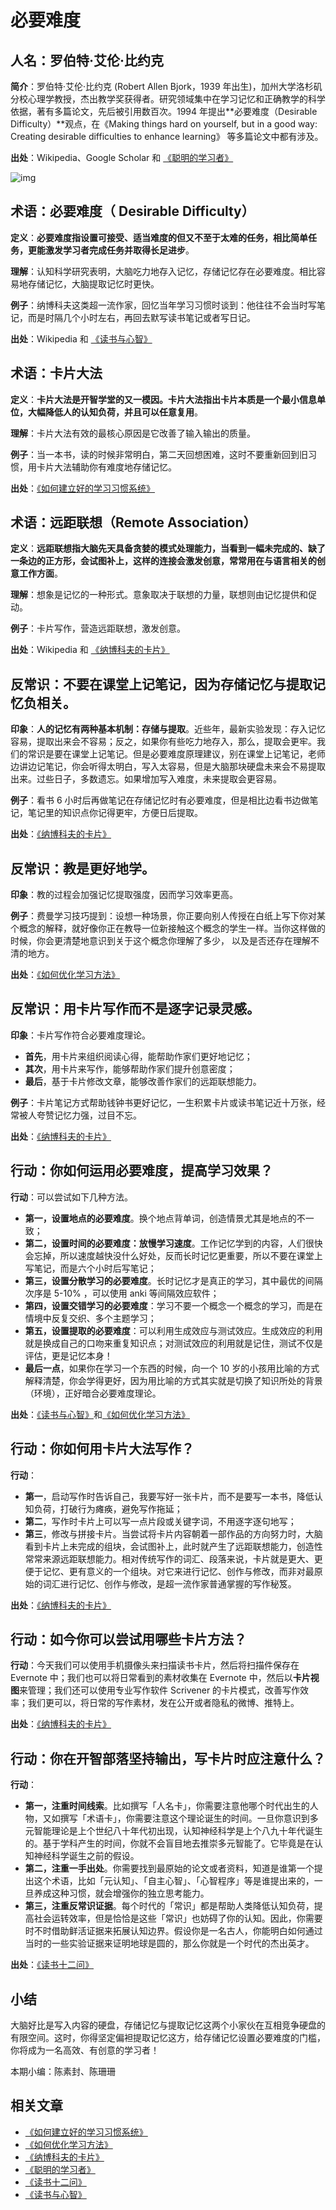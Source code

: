 # 必要难度

## 人名：罗伯特·艾伦·比约克

**简介**：罗伯特·艾伦·比约克 (Robert Allen Bjork，1939 年出生)，加州大学洛杉矶分校心理学教授，杰出教学奖获得者。研究领域集中在学习记忆和正确教学的科学依据，著有多篇论文，先后被引用数百次。1994 年提出**必要难度（Desirable Difficulty）**观点，在《Making things hard on yourself, but in a good way: Creating desirable difficulties to enhance learning》 等多篇论文中都有涉及。

**出处**：Wikipedia、Google Scholar 和 [《聪明的学习者》](http://mp.weixin.qq.com/s?__biz=MzA4ODM4ODQ3MQ==&mid=2651928030&idx=1&sn=1262b53630fca29eaabe806909751578&scene=4#wechat_redirect)

![img](http://mmbiz.qpic.cn/mmbiz_png/ice5enJHe2TgNPsciaNe243ibcyuQZ03erMmHzl55NRrkXQc8ZP2VvbyxQgQVSiaEJ2va3fXBmTYHtKLUYtdx1V9jA/640?wx_fmt=png&wxfrom=5&wx_lazy=1)


## 术语：必要难度（ Desirable Difficulty）

**定义**：**必要难度指设置可接受、适当难度的但又不至于太难的任务，相比简单任务，更能激发学习者完成任务并取得长足进步**。

**理解**：认知科学研究表明，大脑吃力地存入记忆，存储记忆存在必要难度。相比容易地存储记忆，大脑提取记忆时更快。

**例子**：纳博科夫这类超一流作家，回忆当年学习习惯时谈到：他往往不会当时写笔记，而是时隔几个小时左右，再回去默写读书笔记或者写日记。

**出处**：Wikipedia 和 [《读书与心智》](http://mp.weixin.qq.com/s?__biz=MzA4ODM4ODQ3MQ==&mid=402311756&idx=1&sn=b20a86086e655845884fc5f12506fc86&scene=4#wechat_redirect)


## 术语：卡片大法

**定义**：**卡片大法是开智学堂的又一模因。卡片大法指出卡片本质是一个最小信息单位，大幅降低人的认知负荷，并且可以任意复用**。

**理解**：卡片大法有效的最核心原因是它改善了输入输出的质量。

**例子**：当一本书，读的时候非常明白，第二天回想困难，这时不要重新回到旧习惯，用卡片大法辅助你有难度地存储记忆。

**出处**：[《如何建立好的学习习惯系统》](http://mp.weixin.qq.com/s?__biz=MzA4ODM4ODQ3MQ==&mid=2651930735&idx=1&sn=c8f402047db8e584d1119a1464170b17&chksm=8bcf0677bcb88f61d0a64ae8c2ce3a2761f8feddb323d49757968beb62525f24477a7f2ddf32&scene=4#wechat_redirect)


## 术语：远距联想（Remote Association）

**定义**：**远距联想指大脑先天具备贪婪的模式处理能力，当看到一幅未完成的、缺了一条边的正方形，会试图补上，这样的连接会激发创意，常常用在与语言相关的创意工作方面**。

**理解**：想象是记忆的一种形式。意象取决于联想的力量，联想则由记忆提供和促动。

**例子**：卡片写作，营造远距联想，激发创意。

**出处**：Wikipedia 和 [《纳博科夫的卡片》](http://mp.weixin.qq.com/s?__biz=MzA4ODM4ODQ3MQ==&mid=400463582&idx=1&sn=e086b5683afe81c33a9cf1e2ae29aca8&scene=4#wechat_redirect)


## 反常识：不要在课堂上记笔记，因为存储记忆与提取记忆负相关。

**印象**：**人的记忆有两种基本机制：存储与提取**。近些年，最新实验发现：存入记忆容易，提取出来会不容易；反之，如果你有些吃力地存入，那么，提取会更牢。我们的常识是要在课堂上记笔记。但是必要难度原理建议，别在课堂上记笔记，老师边讲边记笔记，你会听得太明白，写入太容易，但是大脑那块硬盘未来会不易提取出来。过些日子，多数遗忘。如果增加写入难度，未来提取会更容易。

**例子**：看书 6 小时后再做笔记在存储记忆时有必要难度，但是相比边看书边做笔记，笔记里的知识点你记得更牢，方便日后提取。

**出处**：[《纳博科夫的卡片》](http://mp.weixin.qq.com/s?__biz=MzA4ODM4ODQ3MQ==&mid=400463582&idx=1&sn=e086b5683afe81c33a9cf1e2ae29aca8&scene=4#wechat_redirect)


## 反常识：教是更好地学。

**印象**：教的过程会加强记忆提取强度，因而学习效率更高。

**例子**：费曼学习技巧提到：设想一种场景，你正要向别人传授在白纸上写下你对某个概念的解释，就好像你正在教导一位新接触这个概念的学生一样。当你这样做的时候，你会更清楚地意识到关于这个概念你理解了多少， 以及是否还存在理解不清的地方。

**出处**：[《如何优化学习方法》](http://mp.weixin.qq.com/s?__biz=MzA4ODM4ODQ3MQ==&mid=2651930337&idx=1&sn=56afce7aaa5480614e571aa0ab2decd1&chksm=8bcf78f9bcb8f1ef6b5d25aa27df2f893f74c5a90159a5789f34f708a1efd3e575063d5c0a6f&scene=4#wechat_redirect)


## 反常识：用卡片写作而不是逐字记录灵感。

**印象**：卡片写作符合必要难度理论。
- **首先**，用卡片来组织阅读心得，能帮助作家们更好地记忆；
- **其次**，用卡片来写作，能够帮助作家们提升创意密度；
- **最后**，基于卡片修改文章，能够改善作家们的远距联想能力。

**例子**：卡片笔记方式帮助钱钟书更好记忆，一生积累卡片或读书笔记近十万张，经常被人夸赞记忆力强，过目不忘。

**出处**：[《纳博科夫的卡片》](http://mp.weixin.qq.com/s?__biz=MzA4ODM4ODQ3MQ==&mid=400463582&idx=1&sn=e086b5683afe81c33a9cf1e2ae29aca8&scene=4#wechat_redirect)


## 行动：你如何运用必要难度，提高学习效果？

**行动**：可以尝试如下几种方法。

- **第一，设置地点的必要难度**。换个地点背单词，创造情景尤其是地点的不一致；
- **第二，设置时间的必要难度：放慢学习速度**。工作记忆学到的内容，人们很快会忘掉，所以速度越快没什么好处，反而长时记忆更重要，所以不要在课堂上写笔记，而是六个小时后写笔记；
- **第三，设置分散学习的必要难度**。长时记忆才是真正的学习，其中最优的间隔次序是 5-10% ，可以使用 anki 等间隔效应软件；
- **第四，设置交错学习的必要难度**：学习不要一个概念一个概念的学习，而是在情境中反复交织、多个主题学习；
- **第五，设置提取的必要难度**：可以利用生成效应与测试效应。生成效应的利用就是换成自己的口吻来重复知识点；对测试效应的利用就是记住，测试不仅是评估，更是记忆本身！
- **最后一点**，如果你在学习一个东西的时候，向一个 10 岁的小孩用比喻的方式解释清楚，你会学得更好，因为用比喻的方式其实就是切换了知识所处的背景（环境），正好暗合必要难度理论。

**出处**：[《读书与心智》](http://mp.weixin.qq.com/s?__biz=MzA4ODM4ODQ3MQ==&mid=402311756&idx=1&sn=b20a86086e655845884fc5f12506fc86&scene=4#wechat_redirect)和[《如何优化学习方法》](http://mp.weixin.qq.com/s?__biz=MzA4ODM4ODQ3MQ==&mid=2651930337&idx=1&sn=56afce7aaa5480614e571aa0ab2decd1&chksm=8bcf78f9bcb8f1ef6b5d25aa27df2f893f74c5a90159a5789f34f708a1efd3e575063d5c0a6f&scene=4#wechat_redirect)


## 行动：你如何用卡片大法写作？

**行动**：
- **第一**，启动写作时告诉自己，我要写好一张卡片，而不是要写一本书，降低认知负荷，打破行为瘫痪，避免写作拖延；
- **第二**，写作时卡片上可以写一点片段或关键字词，不用逐字逐句地写；
- **第三**，修改与拼接卡片。当尝试将卡片内容朝着一部作品的方向努力时，大脑看到卡片上未完成的组块，会试图补上，此时就产生了远距联想能力，创造性常常来源远距联想能力。相对传统写作的词汇、段落来说，卡片就是更大、更便于记忆、更有意义的一个组块。对它来进行记忆、创作与修改，而非对最原始的词汇进行记忆、创作与修改，是超一流作家普通掌握的写作秘笈。

**出处**：[《纳博科夫的卡片》](http://mp.weixin.qq.com/s?__biz=MzA4ODM4ODQ3MQ==&mid=400463582&idx=1&sn=e086b5683afe81c33a9cf1e2ae29aca8&scene=4#wechat_redirect)


## 行动：如今你可以尝试用哪些卡片方法？

**行动**：今天我们可以使用手机摄像头来扫描读书卡片，然后将扫描件保存在 Evernote 中；我们也可以将日常看到的素材收集在 Evernote 中，然后以**卡片视图**来管理；我们还可以使用专业写作软件 Scrivener 的卡片模式，改善写作效率；我们更可以，将日常的写作素材，发在公开或者隐私的微博、推特上。

**出处**：[《纳博科夫的卡片》](http://mp.weixin.qq.com/s?__biz=MzA4ODM4ODQ3MQ==&mid=400463582&idx=1&sn=e086b5683afe81c33a9cf1e2ae29aca8&scene=4#wechat_redirect)


## 行动：你在开智部落坚持输出，写卡片时应注意什么？

**行动**：

- **第一，注重时间线索**。比如撰写「人名卡」，你需要注意他哪个时代出生的人物，又如撰写「术语卡」，你需要注意这个理论诞生的时间。一旦你意识到多元智能理论是上个世纪八十年代初出现，认知神经科学是上个八九十年代诞生的。基于学科产生的时间，你就不会盲目地去推崇多元智能了。它毕竟是在认知神经科学诞生之前的假设。
- **第二，注重一手出处**。你需要找到最原始的论文或者资料，知道是谁第一个提出这个术语，比如「元认知」、「自主心智」、「心智程序」等是谁提出来的，一旦养成这种习惯，就会增强你的独立思考能力。
- **第三，注重反常识证据**。每个时代的「常识」都是帮助人类降低认知负荷，提高社会运转效率，但是恰恰是这些「常识」也妨碍了你的认知。因此，你需要时不时借助鲜活证据来拓展认知边界。假设你是一名古人，你能明白如何通过当时的一些实验证据来证明地球是圆的，那么你就是一个时代的杰出英才。

**出处**：[《读书十二问》](http://mp.weixin.qq.com/s?__biz=MzA4ODM4ODQ3MQ==&mid=2651929939&idx=1&sn=dee6f0f600c45039756419939b6790f9&chksm=8bcf7b4bbcb8f25d28f0c058258188352bf845de719e90f16fa1cf74287df2eb3d9be7ee5161&scene=4#wechat_redirect)


## 小结

大脑好比是写入内容的硬盘，存储记忆与提取记忆这两个小家伙在互相竞争硬盘的有限空间。这时，你得坚定偏袒提取记忆这方，给存储记忆设置必要难度的门槛，你将成为一名高效、有创意的学习者！

本期小编：陈素封、陈珊珊

## 相关文章

- [《如何建立好的学习习惯系统》](http://mp.weixin.qq.com/s?__biz=MzA4ODM4ODQ3MQ==&mid=2651930735&idx=1&sn=c8f402047db8e584d1119a1464170b17&chksm=8bcf0677bcb88f61d0a64ae8c2ce3a2761f8feddb323d49757968beb62525f24477a7f2ddf32&scene=4#wechat_redirect)
- [《如何优化学习方法》](http://mp.weixin.qq.com/s?__biz=MzA4ODM4ODQ3MQ==&mid=2651930337&idx=1&sn=56afce7aaa5480614e571aa0ab2decd1&chksm=8bcf78f9bcb8f1ef6b5d25aa27df2f893f74c5a90159a5789f34f708a1efd3e575063d5c0a6f&scene=4#wechat_redirect)
- [《纳博科夫的卡片》](http://mp.weixin.qq.com/s?__biz=MzA4ODM4ODQ3MQ==&mid=400463582&idx=1&sn=e086b5683afe81c33a9cf1e2ae29aca8&scene=4#wechat_redirect)
- [《聪明的学习者》](http://mp.weixin.qq.com/s?__biz=MzA4ODM4ODQ3MQ==&mid=2651928030&idx=1&sn=1262b53630fca29eaabe806909751578&scene=4#wechat_redirect)
- [《读书十二问》](http://mp.weixin.qq.com/s?__biz=MzA4ODM4ODQ3MQ==&mid=2651929939&idx=1&sn=dee6f0f600c45039756419939b6790f9&chksm=8bcf7b4bbcb8f25d28f0c058258188352bf845de719e90f16fa1cf74287df2eb3d9be7ee5161&scene=4#wechat_redirect)
- [《读书与心智》](http://mp.weixin.qq.com/s?__biz=MzA4ODM4ODQ3MQ==&mid=402311756&idx=1&sn=b20a86086e655845884fc5f12506fc86&scene=4#wechat_redirect)

